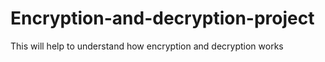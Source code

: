 # Encryption-and-decryption-project
This will help to understand how encryption and decryption works

